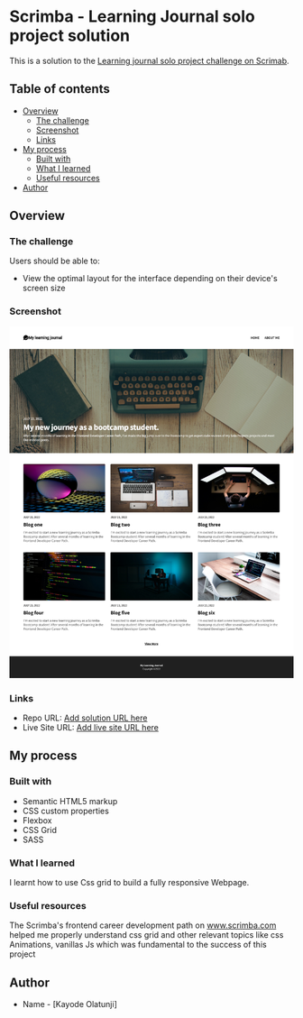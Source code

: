 # Scrimba - Learning Journal solo project solution

This is a solution to the [Learning journal solo project challenge on Scrimab](https://www.scrimba.com).

## Table of contents

- [Overview](#overview)
  - [The challenge](#the-challenge)
  - [Screenshot](#screenshot)
  - [Links](#links)
- [My process](#my-process)
  - [Built with](#built-with)
  - [What I learned](#what-i-learned)
  - [Useful resources](#useful-resources)
- [Author](#author)


## Overview

### The challenge

Users should be able to:

- View the optimal layout for the interface depending on their device's screen size


### Screenshot

![](./images/screenshot.png)


### Links

- Repo URL: [Add solution URL here](https://www.github.com/olakad13/learning_journal)
- Live Site URL: [Add live site URL here](https://olakad13.github.io/learning_journal/)

## My process

### Built with

- Semantic HTML5 markup
- CSS custom properties
- Flexbox
- CSS Grid
- SASS

### What I learned

I learnt how to use Css grid to build a fully responsive Webpage.


### Useful resources
The Scrimba's frontend career development path on www.scrimba.com helped me properly understand css grid and 
other relevant topics like css Animations, vanillas Js which was fundamental to the success of this project


## Author

- Name - [Kayode Olatunji]


